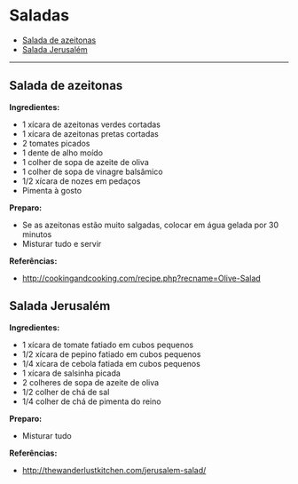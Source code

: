 # Saladas

<!-- START doctoc generated TOC please keep comment here to allow auto update -->
<!-- DON'T EDIT THIS SECTION, INSTEAD RE-RUN doctoc TO UPDATE -->


- [Salada de azeitonas](#salada-de-azeitonas)
- [Salada Jerusalém](#salada-jerusal%C3%A9m)

<!-- END doctoc generated TOC please keep comment here to allow auto update -->

---

## Salada de azeitonas

**Ingredientes:**

- 1 xícara de azeitonas verdes cortadas
- 1 xícara de azeitonas pretas cortadas
- 2 tomates picados
- 1 dente de alho moído
- 1 colher de sopa de azeite de oliva
- 1 colher de sopa de vinagre balsâmico
- 1/2 xícara de nozes em pedaços
- Pimenta à gosto

**Preparo:**

- Se as azeitonas estão muito salgadas, colocar em água gelada por 30 minutos
- Misturar tudo e servir

**Referências:**

- http://cookingandcooking.com/recipe.php?recname=Olive-Salad


## Salada Jerusalém

**Ingredientes:**

- 1 xícara de tomate fatiado em cubos pequenos
- 1/2 xícara de pepino fatiado em cubos pequenos
- 1/4 xícara de cebola fatiada em cubos pequenos
- 1 xícara de salsinha picada
- 2 colheres de sopa de azeite de oliva
- 1/2 colher de chá de sal
- 1/4 colher de chá de pimenta do reino

**Preparo:**

- Misturar tudo

**Referências:**

- http://thewanderlustkitchen.com/jerusalem-salad/
